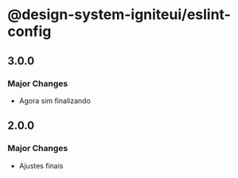 # @design-system-igniteui/eslint-config

## 3.0.0

### Major Changes

- Agora sim finalizando

## 2.0.0

### Major Changes

- Ajustes finais
